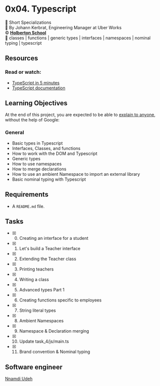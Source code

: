 # 0x04. Typescript
:open_file_folder: Short Specializations  
:bust_in_silhouette: By Johann Kerbrat, Engineering Manager at Uber Works  
:copyright: **[Holberton School](https://www.holbertonschool.com/)**  
:bookmark: classes | functions | generic types | interfaces | namespaces | nominal typing | typescript

## Resources
### Read or watch:
* [TypeScript in 5 minutes](https://www.typescriptlang.org/docs/handbook/typescript-in-5-minutes.html)
* [TypeScript documentation](https://www.typescriptlang.org/docs/handbook/basic-types.html)

## Learning Objectives
At the end of this project, you are expected to be able to [explain to anyone](https://fs.blog/2012/04/feynman-technique/), without the help of Google:
### General
* Basic types in Typescript
* Interfaces, Classes, and functions
* How to work with the DOM and Typescript
* Generic types
* How to use namespaces
* How to merge declarations
* How to use an ambient Namespace to import an external library
* Basic nominal typing with Typescript

## Requirements
* A ```README.md``` file.

## Tasks
* [x] 0. Creating an interface for a student
* [x] 1. Let's build a Teacher interface
* [x] 2. Extending the Teacher class
* [x] 3. Printing teachers
* [x] 4. Writing a class
* [x] 5. Advanced types Part 1
* [x] 6. Creating functions specific to employees
* [x] 7. String literal types
* [x] 8. Ambient Namespaces
* [x] 9. Namespace & Declaration merging
* [x] 10. Update task_4/js/main.ts
* [x] 11. Brand convention & Nominal typing

## Software engineer
[Nnamdi Udeh](https://www.Endy4elect.com)
